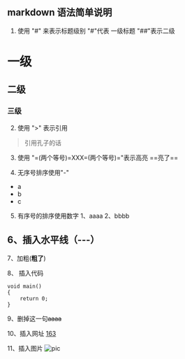 ## markdown 语法简单说明

1. 使用 "#" 来表示标题级别
    "#"代表 一级标题
  "##"表示二级
# 一级
## 二级
### 三级

2. 使用 ">" 表示引用
> 引用孔子的话

3. 使用 "=(两个等号)=XXX=(两个等号)="表示高亮
  ==亮了==

4. 无序号排序使用"-"
- a
- b
- c

5. 有序号的排序使用数字 
 1、aaaa
 2、bbbb

6、插入水平线（---）
----

7、加粗(**粗了**)

8、 插入代码
```
void main()
{
	return 0;
}
```

9、删掉这一句~~aaaa~~

10、插入网址
[163](www.163.com) 

11、插入图片
![pic](www.164.com/aa.png  "mypic")
 

